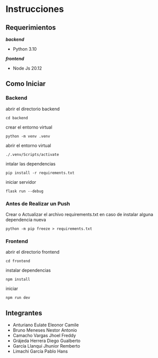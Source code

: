 # Instrucciones

## Requerimientos

***backend***

- Python 3.10

***frontend***

- Node Js 20.12

## Como Iniciar

### Backend

abrir el directorio backend

```cd backend```

crear el entorno virtual

```python -m venv .venv```

abrir el entorno virtual

```./.venv/Scripts/activate```

intalar las dependencias

```pip install -r requirements.txt```

iniciar servidor

```flask run --debug```

### Antes de Realizar un Push

Crear o Actualizar el archivo requirements.txt en caso de instalar alguna dependencia nueva

```python -m pip freeze > requirements.txt```

### Frontend

abrir el directorio frontend

```cd frontend```

instalar dependencias

```npm install```

iniciar

```npm run dev```

## Integrantes

- Anturiano Eulate Eleonor Camile
- Bruno Meneses Nestor Antonio
- Camacho Vargas Jhoel Freddy
- Grájeda Herrera Diego Gualberto
- García Llanqui Jhunior Remberto
- Limachi García Pablo Hans
